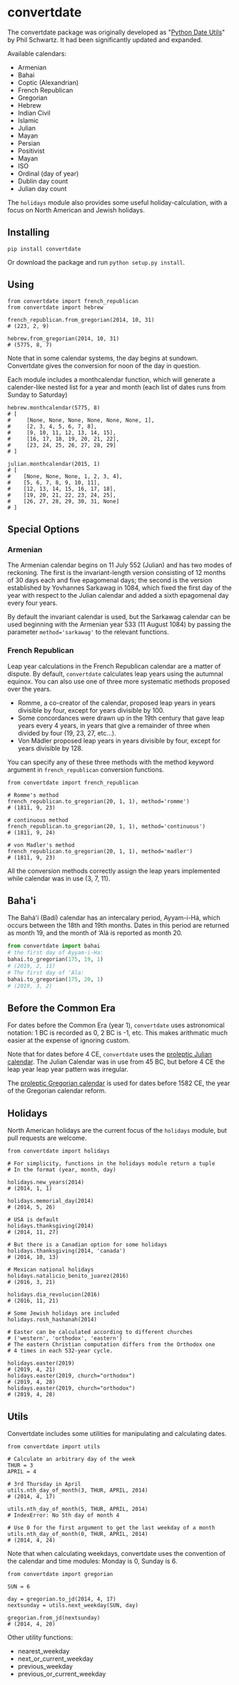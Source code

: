 convertdate
===========

The convertdate package was originally developed as "[Python Date
Utils](http://sourceforge.net/projects/pythondateutil/)" by Phil
Schwartz. It had been significantly updated and expanded.

Available calendars:

-   Armenian
-   Bahai
-   Coptic (Alexandrian)
-   French Republican
-   Gregorian
-   Hebrew
-   Indian Civil
-   Islamic
-   Julian
-   Mayan
-   Persian
-   Positivist
-   Mayan
-   ISO
-   Ordinal (day of year)
-   Dublin day count
-   Julian day count

The `holidays` module also provides some useful holiday-calculation,
with a focus on North American and Jewish holidays.

Installing
----------

`pip install convertdate`

Or download the package and run `python setup.py install`.

Using
-----

    from convertdate import french_republican
    from convertdate import hebrew

    french_republican.from_gregorian(2014, 10, 31)
    # (223, 2, 9)

    hebrew.from_gregorian(2014, 10, 31)
    # (5775, 8, 7)

Note that in some calendar systems, the day begins at sundown.
Convertdate gives the conversion for noon of the day in question.

Each module includes a monthcalendar function, which will generate a
calender-like nested list for a year and month (each list of dates runs
from Sunday to Saturday)

    hebrew.monthcalendar(5775, 8)
    # [
    #     [None, None, None, None, None, None, 1],
    #     [2, 3, 4, 5, 6, 7, 8],
    #     [9, 10, 11, 12, 13, 14, 15],
    #     [16, 17, 18, 19, 20, 21, 22],
    #     [23, 24, 25, 26, 27, 28, 29]
    # ]

    julian.monthcalendar(2015, 1)
    # [
    #    [None, None, None, 1, 2, 3, 4],
    #    [5, 6, 7, 8, 9, 10, 11],
    #    [12, 13, 14, 15, 16, 17, 18],
    #    [19, 20, 21, 22, 23, 24, 25],
    #    [26, 27, 28, 29, 30, 31, None]
    # ]

Special Options
---------------

### Armenian

The Armenian calendar begins on 11 July 552 (Julian) and has two modes of
reckoning. The first is the invariant-length version consisting of 12 months
of 30 days each and five epagomenal days; the second is the version
established by Yovhannes Sarkawag in 1084, which fixed the first day of the
year with respect to the Julian calendar and added a sixth epagomenal day
every four years.

By default the invariant calendar is used, but the Sarkawag calendar can be
used beginning with the Armenian year 533 (11 August 1084) by passing the
parameter `method='sarkawag'` to the relevant functions.


### French Republican

Leap year calculations in the French Republican calendar are a matter of
dispute. By default, `convertdate` calculates leap years using the
autumnal equinox. You can also use one of three more systematic methods
proposed over the years.

-   Romme, a co-creator of the calendar, proposed leap years in years
    divisible by four, except for years divisible by 100.
-   Some concordances were drawn up in the 19th century that gave leap
    years every 4 years, in years that give a remainder of three when
    divided by four (19, 23, 27, etc...).
-   Von M&auml;dler proposed leap years in years divisible by four, except
    for years divisible by 128.

You can specify any of these three methods with the method keyword
argument in `french_republican` conversion functions.

    from convertdate import french_republican

    # Romme's method
    french_republican.to_gregorian(20, 1, 1), method='romme')
    # (1811, 9, 23)

    # continuous method
    french_republican.to_gregorian(20, 1, 1), method='continuous')
    # (1811, 9, 24)

    # von Madler's method
    french_republican.to_gregorian(20, 1, 1), method='madler')
    # (1811, 9, 23)

All the conversion methods correctly assign the leap years implemented
while calendar was in use (3, 7, 11).

Baha'i
------

The Bah&aacute;'&iacute; (Bad&iacute;) calendar has an intercalary period, Ayyam-i-H&aacute;, which occurs between the 18th and 19th months.
Dates in this period are returned as month 19, and the month of &lsquo;Al&aacute; is reported as month 20.

```python
from convertdate import bahai
# the first day of Ayyam-i-Ha:
bahai.to_gregorian(175, 19, 1)
# (2019, 2, 11)
# The first day of 'Ala:
bahai.to_gregorian(175, 20, 1)
# (2019, 3, 2)
```

Before the Common Era
---------------------

For dates before the Common Era (year 1), `convertdate` uses
astronomical notation: 1 BC is recorded as 0, 2 BC is -1, etc. This
makes arithmatic much easier at the expense of ignoring custom.

Note that for dates before 4 CE, `convertdate` uses the [proleptic
Julian
calendar](https://en.wikipedia.org/wiki/Proleptic_Julian_calendar). The
Julian Calendar was in use from 45 BC, but before 4 CE the leap year
leap year pattern was irregular.

The [proleptic Gregorian
calendar](https://en.wikipedia.org/wiki/Proleptic_Gregorian_calendar) is
used for dates before 1582 CE, the year of the Gregorian calendar
reform.

Holidays
--------

North American holidays are the current focus of the `holidays` module,
but pull requests are welcome.

    from convertdate import holidays

    # For simplicity, functions in the holidays module return a tuple
    # In the format (year, month, day)

    holidays.new_years(2014)
    # (2014, 1, 1)

    holidays.memorial_day(2014)
    # (2014, 5, 26)

    # USA is default
    holidays.thanksgiving(2014)
    # (2014, 11, 27)

    # But there is a Canadian option for some holidays
    holidays.thanksgiving(2014, 'canada')
    # (2014, 10, 13)

    # Mexican national holidays
    holidays.natalicio_benito_juarez(2016)
    # (2016, 3, 21)

    holidays.dia_revolucion(2016)
    # (2016, 11, 21)

    # Some Jewish holidays are included
    holidays.rosh_hashanah(2014)
    
    # Easter can be calculated according to different churches 
    # ('western', 'orthodox', 'eastern')
    # The eastern Christian computation differs from the Orthodox one
    # 4 times in each 532-year cycle.
    
    holidays.easter(2019)
    # (2019, 4, 21)
    holidays.easter(2019, church="orthodox")
    # (2019, 4, 28)
    holidays.easter(2019, church="orthodox")
    # (2019, 4, 28)

Utils
-----

Convertdate includes some utilities for manipulating and calculating
dates.

    from convertdate import utils

    # Calculate an arbitrary day of the week
    THUR = 3
    APRIL = 4

    # 3rd Thursday in April
    utils.nth_day_of_month(3, THUR, APRIL, 2014)
    # (2014, 4, 17)

    utils.nth_day_of_month(5, THUR, APRIL, 2014)
    # IndexError: No 5th day of month 4

    # Use 0 for the first argument to get the last weekday of a month
    utils.nth_day_of_month(0, THUR, APRIL, 2014)
    # (2014, 4, 24)

Note that when calculating weekdays, convertdate uses the convention of
the calendar and time modules: Monday is 0, Sunday is 6.

    from convertdate import gregorian

    SUN = 6

    day = gregorian.to_jd(2014, 4, 17)
    nextsunday = utils.next_weekday(SUN, day)

    gregorian.from_jd(nextsunday)
    # (2014, 4, 20)

Other utility functions:

-   nearest\_weekday
-   next\_or\_current\_weekday
-   previous\_weekday
-   previous\_or\_current\_weekday

